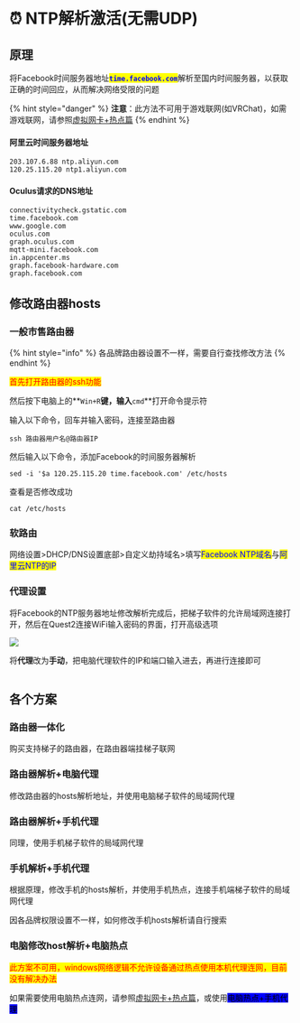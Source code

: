 # ⏰ NTP解析激活(无需UDP)

## 原理

将Facebook时间服务器地址<mark style="color:blue;">**`time.facebook.com`**</mark>解析至国内时间服务器，以获取正确的时间回应，从而解决网络受限的问题

{% hint style="danger" %}
**注意**：此方法不可用于游戏联网(如VRChat)，如需游戏联网，请参照[虚拟网卡+热点篇](udp-hotspot/)
{% endhint %}

#### 阿里云时间服务器地址

```
203.107.6.88 ntp.aliyun.com
120.25.115.20 ntp1.aliyun.com
```

#### Oculus请求的DNS地址

```
connectivitycheck.gstatic.com
time.facebook.com
www.google.com
oculus.com
graph.oculus.com
mqtt-mini.facebook.com
in.appcenter.ms
graph.facebook-hardware.com
graph.facebook.com
```

## 修改路由器hosts

### 一般市售路由器

{% hint style="info" %}
各品牌路由器设置不一样，需要自行查找修改方法
{% endhint %}

<mark style="color:red;">首先打开路由器的ssh功能</mark>

然后按下电脑上的**`Win+R`**键，输入**`cmd`**打开命令提示符

输入以下命令，回车并输入密码，连接至路由器

```
ssh 路由器用户名@路由器IP
```

然后输入以下命令，添加Facebook的时间服务器解析

```
sed -i '$a 120.25.115.20 time.facebook.com' /etc/hosts
```

查看是否修改成功

```
cat /etc/hosts
```

### 软路由

网络设置>DHCP/DNS设置底部>自定义劫持域名>填写<mark style="color:blue;">Facebook NTP域名</mark>与<mark style="color:blue;">阿里云NTP的IP</mark>

### 代理设置

将Facebook的NTP服务器地址修改解析完成后，把梯子软件的允许局域网连接打开，然后在Quest2连接WiFi输入密码的界面，打开高级选项

![](https://fastly.jsdelivr.net/gh/EYW-015/Oculus-guide-China/img/quest/wifi1.jpg)

将**代理**改为**手动**，把电脑代理软件的IP和端口输入进去，再进行连接即可

<figure><img src="https://fastly.jsdelivr.net/gh/EYW-015/Oculus-guide-China/img/quest/wifi_proxy.jpg" alt=""><figcaption></figcaption></figure>

## 各个方案

### 路由器一体化

购买支持梯子的路由器，在路由器端挂梯子联网

### 路由器解析+电脑代理

修改路由器的hosts解析地址，并使用电脑梯子软件的局域网代理

### 路由器解析+手机代理

同理，使用手机梯子软件的局域网代理

### 手机解析+手机代理

根据原理，修改手机的hosts解析，并使用手机热点，连接手机端梯子软件的局域网代理

因各品牌权限设置不一样，如何修改手机hosts解析请自行搜索

### 电脑修改host解析+电脑热点

<mark style="color:red;">此方案不可用，windows网络逻辑不允许设备通过热点使用本机代理连网，目前没有解决办法</mark>

如果需要使用电脑热点连网，请参照[虚拟网卡+热点篇](udp-hotspot/)，或使用<mark style="background-color:blue;">电脑热点+手机代理</mark>
